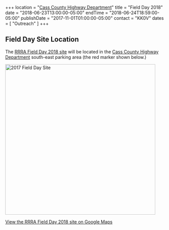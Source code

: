 +++
location = "[Cass County Highway Department](/places/cass-county-highway-department/)"
title = "Field Day 2018"
date = "2018-06-23T13:00:00-05:00"
endTime = "2018-06-24T18:59:00-05:00"
publishDate = "2017-11-01T01:00:00-05:00"
contact = "KK0V"
dates = [ "Outreach" ]
+++

## Field Day Site Location

The [RRRA Field Day 2018 site](https://www.google.com/maps/place/46%C2%B052'28.9%22N+96%C2%B055'10.3%22W/@46.8747819,-96.9205021,1303m/data=!3m1!1e3!4m5!3m4!1s0x0:0x0!8m2!3d46.874694!4d-96.919525?hl=en-US) will be located in the
[Cass County Highway Department](/places/cass-county-highway-department/)
south-east parking area (the red marker shown below.)

<a data-flickr-embed="true" href="https://www.flickr.com/photos/147076354@N03/34609732591/in/dateposted-public/" title="2017 Field Day Site"><img src="https://c1.staticflickr.com/5/4172/34609732591_016d02837b_o.jpg" width="474" height="474" alt="2017 Field Day Site"></a><script async src="//embedr.flickr.com/assets/client-code.js" charset="utf-8"></script>

[View the RRRA Field Day 2018 site on Google Maps](https://www.google.com/maps/place/46%C2%B052'28.9%22N+96%C2%B055'10.3%22W/@46.8747819,-96.9205021,1303m/data=!3m1!1e3!4m5!3m4!1s0x0:0x0!8m2!3d46.874694!4d-96.919525?hl=en-US)
